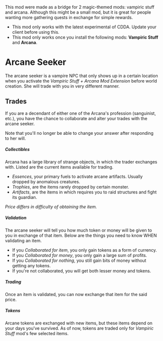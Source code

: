 This mod were made as a bridge for 2 magic-themed mods: vampiric stuff and arcana. Although this might be a small mod, but it is great for people wanting more gathering quests in exchange for simple rewards.

- This mod only works with the latest experimental of CDDA. Update your client before using this.
- This mod only works once you install the following mods: **Vampiric Stuff** and **Arcana**.

# Arcane Seeker
The arcane seeker is a vampire NPC that only shows up in a certain location when you activate the *Vampiric Stuff + Arcana Mod Extension* before world creation. She will trade with you in very different manner.

## Trades
If you are a decendant of either one of the Arcana's profession (sanguinist, etc.), you have the chance to collaborate and alter your trades with the arcane seeker.

Note that you'll no longer be able to change your answer after responding to her will.

##### Collectibles
Arcana has a large library of strange objects, in which the trader exchanges with. Listed are the current items available for trading.

* *Essences*, your primary fuels to activate arcane artifacts. Usually dropped by anomalous creatures.
* *Trophies*, are the items rarely dropped by certain monster.
* *Artifacts*, are the items in which requires you to raid structures and fight its guardian.

*Price differs in difficulty of obtaining the item.*

##### Validation
The arcane seeker will tell you how much token or money will be given to you in exchange of that item. Below are the things you need to know WHEN validating an item.

* If you *Collaborated for item*, you only gain tokens as a form of currency.
* If you *Collaborated for money*, you only gain a large sum of profits.
* If you *Collaborated for nothing*, you still gain bits of money without getting any tokens.
* If you're not collaborated, you will get both lesser money and tokens.

##### Trading
Once an item is validated, you can now exchange that item for the said price.

##### Tokens
Arcane tokens are exchanged with new items, but these items depend on your days you've survived.
As of now, tokens are traded only for *Vampiric Stuff* mod's few selected items.